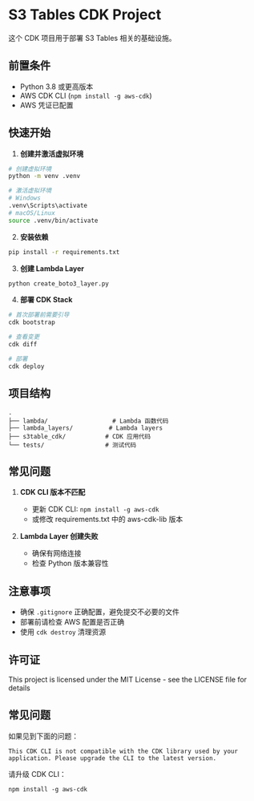 # S3 Tables CDK Project

这个 CDK 项目用于部署 S3 Tables 相关的基础设施。

## 前置条件

- Python 3.8 或更高版本
- AWS CDK CLI (`npm install -g aws-cdk`)
- AWS 凭证已配置

## 快速开始

1. **创建并激活虚拟环境**

```bash
# 创建虚拟环境
python -m venv .venv

# 激活虚拟环境
# Windows
.venv\Scripts\activate
# macOS/Linux
source .venv/bin/activate
```

2. **安装依赖**

```bash
pip install -r requirements.txt
```

3. **创建 Lambda Layer**

```bash
python create_boto3_layer.py
```

4. **部署 CDK Stack**

```bash
# 首次部署前需要引导
cdk bootstrap

# 查看变更
cdk diff

# 部署
cdk deploy
```

## 项目结构

```
.
├── lambda/                  # Lambda 函数代码
├── lambda_layers/          # Lambda layers
├── s3table_cdk/           # CDK 应用代码
└── tests/                 # 测试代码
```

## 常见问题

1. **CDK CLI 版本不匹配**
   - 更新 CDK CLI: `npm install -g aws-cdk`
   - 或修改 requirements.txt 中的 aws-cdk-lib 版本

2. **Lambda Layer 创建失败**
   - 确保有网络连接
   - 检查 Python 版本兼容性

## 注意事项

- 确保 `.gitignore` 正确配置，避免提交不必要的文件
- 部署前请检查 AWS 配置是否正确
- 使用 `cdk destroy` 清理资源

## 许可证

This project is licensed under the MIT License - see the LICENSE file for details

## 常见问题

如果见到下面的问题：
```
This CDK CLI is not compatible with the CDK library used by your application. Please upgrade the CLI to the latest version.
```
请升级 CDK CLI：
```
npm install -g aws-cdk
```

